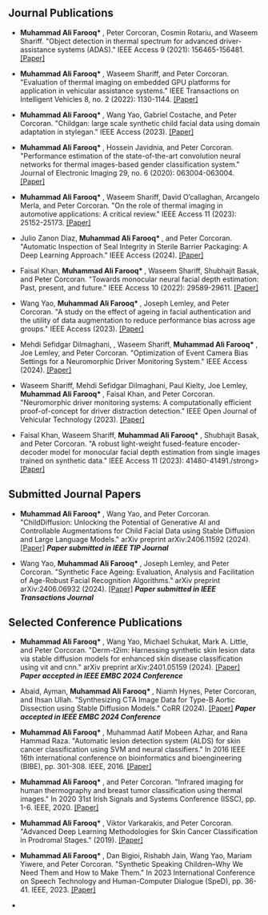 ## Journal Publications
  
- <strong>Muhammad Ali Farooq* </strong>, Peter Corcoran, Cosmin Rotariu, and Waseem Shariff. "Object detection in thermal spectrum for advanced driver-assistance systems (ADAS)." IEEE Access 9 (2021): 156465-156481.</strong> [[Paper]](https://ieeexplore.ieee.org/abstract/document/9618926)

- <strong>Muhammad Ali Farooq* </strong>, Waseem Shariff, and Peter Corcoran. "Evaluation of thermal imaging on embedded GPU platforms for application in vehicular assistance systems." IEEE Transactions on Intelligent Vehicles 8, no. 2 (2022): 1130-1144.</strong> [[Paper]](https://ieeexplore.ieee.org/abstract/document/9732195)

- <strong>Muhammad Ali Farooq* </strong>, Wang Yao, Gabriel Costache, and Peter Corcoran. "Childgan: large scale synthetic child facial data using domain adaptation in stylegan." IEEE Access (2023).</strong> [[Paper]](https://ieeexplore.ieee.org/abstract/document/10268402)

- <strong>Muhammad Ali Farooq* </strong>, Hossein Javidnia, and Peter Corcoran. "Performance estimation of the state-of-the-art convolution neural networks for thermal images-based gender classification system." Journal of Electronic Imaging 29, no. 6 (2020): 063004-063004.</strong> [[Paper]](https://www.spiedigitallibrary.org/journals/journal-of-electronic-imaging/volume-29/issue-6/063004/Performance-estimation-of-the-state-of-the-art-convolution-neural/10.1117/1.JEI.29.6.063004.full)

- <strong>Muhammad Ali Farooq* </strong>, Waseem Shariff, David O’callaghan, Arcangelo Merla, and Peter Corcoran. "On the role of thermal imaging in automotive applications: A critical review." IEEE Access 11 (2023): 25152-25173.</strong> [[Paper]](https://ieeexplore.ieee.org/abstract/document/10064306)

- Julio Zanon Diaz, <strong>Muhammad Ali Farooq* </strong>, and Peter Corcoran. "Automatic Inspection of Seal Integrity in Sterile Barrier Packaging: A Deep Learning Approach." IEEE Access (2024).</strong> [[Paper]](https://ieeexplore.ieee.org/abstract/document/10378691)

- Faisal Khan, <strong>Muhammad Ali Farooq* </strong>, Waseem Shariff, Shubhajit Basak, and Peter Corcoran. "Towards monocular neural facial depth estimation: Past, present, and future." IEEE Access 10 (2022): 29589-29611.</strong> [[Paper]](https://ieeexplore.ieee.org/abstract/document/9733350)

- Wang Yao, <strong>Muhammad Ali Farooq* </strong>, Joseph Lemley, and Peter Corcoran. "A study on the effect of ageing in facial authentication and the utility of data augmentation to reduce performance bias across age groups." IEEE Access (2023).</strong> [[Paper]](https://ieeexplore.ieee.org/abstract/document/10242105)

- Mehdi Sefidgar Dilmaghani, , Waseem Shariff, <strong>Muhammad Ali Farooq* </strong>, Joe Lemley, and Peter Corcoran. "Optimization of Event Camera Bias Settings for a Neuromorphic Driver Monitoring System." IEEE Access (2024).</strong> [[Paper]](https://ieeexplore.ieee.org/abstract/document/10453572)

- Waseem Shariff, Mehdi Sefidgar Dilmaghani, Paul Kielty, Joe Lemley, <strong>Muhammad Ali Farooq* </strong>, Faisal Khan, and Peter Corcoran. "Neuromorphic driver monitoring systems: A computationally efficient proof-of-concept for driver distraction detection." IEEE Open Journal of Vehicular Technology (2023).</strong> [[Paper]](https://ieeexplore.ieee.org/abstract/document/10287603)

- Faisal Khan, Waseem Shariff, <strong>Muhammad Ali Farooq* </strong>, Shubhajit Basak, and Peter Corcoran. "A robust light-weight fused-feature encoder-decoder model for monocular facial depth estimation from single images trained on synthetic data." IEEE Access 11 (2023): 41480-41491./strong> [[Paper]]([https://ieeexplore.ieee.org/abstract/document/10287603](https://ieeexplore.ieee.org/abstract/document/10103585))

## Submitted Journal Papers

- <strong>Muhammad Ali Farooq* </strong>, Wang Yao, and Peter Corcoran. "ChildDiffusion: Unlocking the Potential of Generative AI and Controllable Augmentations for Child Facial Data using Stable Diffusion and Large Language Models." arXiv preprint arXiv:2406.11592 (2024). </strong> [[Paper]](https://arxiv.org/abs/2406.11592)
  <strong> *Paper submitted in IEEE TIP Journal* </strong>

- Wang Yao, <strong>Muhammad Ali Farooq* </strong>, Joseph Lemley, and Peter Corcoran. "Synthetic Face Ageing: Evaluation, Analysis and Facilitation of Age-Robust Facial Recognition Algorithms." arXiv preprint arXiv:2406.06932 (2024).</strong> [[Paper]](https://arxiv.org/abs/2406.06932)
  <strong> *Paper submitted in IEEE Transactions Journal* </strong>

## Selected Conference Publications 

- <strong>Muhammad Ali Farooq* </strong>, Wang Yao, Michael Schukat, Mark A. Little, and Peter Corcoran. "Derm-t2im: Harnessing synthetic skin lesion data via stable diffusion models for enhanced skin disease classification using vit and cnn." arXiv preprint arXiv:2401.05159 (2024). </strong> [[Paper]](https://arxiv.org/abs/2401.05159)
 <strong> *Paper accepted in IEEE EMBC 2024 Conference* </strong>

 - Abaid, Ayman, <strong>Muhammad Ali Farooq* </strong>, Niamh Hynes, Peter Corcoran, and Ihsan Ullah. "Synthesizing CTA Image Data for Type-B Aortic Dissection using Stable Diffusion Models." CoRR (2024). </strong> [[Paper]](https://openreview.net/forum?id=njm4iUMfwk)
  <strong> *Paper accepted in IEEE EMBC 2024 Conference* </strong>

 - <strong>Muhammad Ali Farooq* </strong>, Muhammad Aatif Mobeen Azhar, and Rana Hammad Raza. "Automatic lesion detection system (ALDS) for skin cancer classification using SVM and neural classifiers." In 2016 IEEE 16th international conference on bioinformatics and bioengineering (BIBE), pp. 301-308. IEEE, 2016. </strong> [[Paper]](https://ieeexplore.ieee.org/abstract/document/7790001)

 - <strong>Muhammad Ali Farooq* </strong>, and Peter Corcoran. "Infrared imaging for human thermography and breast tumor classification using thermal images." In 2020 31st Irish Signals and Systems Conference (ISSC), pp. 1-6. IEEE, 2020. </strong> [[Paper]](https://ieeexplore.ieee.org/abstract/document/9180164)

 - <strong>Muhammad Ali Farooq* </strong>, Viktor Varkarakis, and Peter Corcoran. "Advanced Deep Learning Methodologies for Skin Cancer Classification in Prodromal Stages." (2019).</strong> [[Paper]](https://ui.adsabs.harvard.edu/abs/2020arXiv200306356F/abstract)

 - <strong>Muhammad Ali Farooq* </strong>, Dan Bigioi, Rishabh Jain, Wang Yao, Mariam Yiwere, and Peter Corcoran. "Synthetic Speaking Children–Why We Need Them and How to Make Them." In 2023 International Conference on Speech Technology and Human-Computer Dialogue (SpeD), pp. 36-41. IEEE, 2023.</strong> [[Paper]](https://ieeexplore.ieee.org/author/37090080407)

 - 



